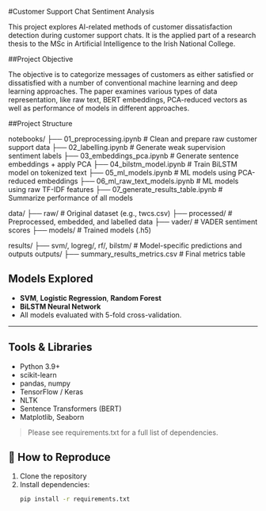 #Customer Support Chat Sentiment Analysis

This project explores AI-related methods of customer dissatisfaction detection during customer support chats. It is the applied part of a research thesis to the MSc in Artificial Intelligence to the Irish National College.

##Project Objective

The objective is to categorize messages of customers as either satisfied or dissatisfied with a number of conventional machine learning and deep learning approaches. The paper examines various types of data representation, like raw text, BERT embeddings, PCA-reduced vectors as well as performance of models in different approaches.

##Project Structure

notebooks/
├── 01_preprocessing.ipynb # Clean and prepare raw customer support data
├── 02_labelling.ipynb # Generate weak supervision sentiment labels
├── 03_embeddings_pca.ipynb # Generate sentence embeddings + apply PCA
├── 04_bilstm_model.ipynb # Train BiLSTM model on tokenized text
├── 05_ml_models.ipynb # ML models using PCA-reduced embeddings
├── 06_ml_raw_text_models.ipynb # ML models using raw TF-IDF features
├── 07_generate_results_table.ipynb # Summarize performance of all models

data/
├── raw/ # Original dataset (e.g., twcs.csv)
├── processed/ # Preprocessed, embedded, and labelled data
├── vader/ # VADER sentiment scores
├── models/ # Trained models (.h5)

results/
├── svm/, logreg/, rf/, bilstm/ # Model-specific predictions and outputs
outputs/
├── summary_results_metrics.csv # Final metrics table

## Models Explored

- **SVM**, **Logistic Regression**, **Random Forest**
- **BiLSTM Neural Network**
- All models evaluated with 5-fold cross-validation.

---

## Tools & Libraries

- Python 3.9+
- scikit-learn
- pandas, numpy
- TensorFlow / Keras
- NLTK
- Sentence Transformers (BERT)
- Matplotlib, Seaborn

> Please see requirements.txt for a full list of dependencies.

## 📌 How to Reproduce

1. Clone the repository
2. Install dependencies:
   ```bash
   pip install -r requirements.txt
   ```
